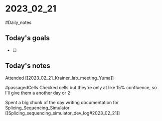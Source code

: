 # 2023_02_21 
#Daily_notes
## Today's goals
- [ ] 

## Today's notes

Attended [[2023_02_21_Krainer_lab_meeting_Yuma]]

#passagedCells 
Checked cells but they're only at like 15% confluence, so I'll give them a another day or 2

Spent a big chunk of the day writing documentation for Splicing_Sequencing_Simulator
[[Splicing_sequencing_simulator_dev_log#2023_02_21]]


